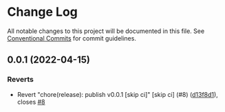 # Change Log

All notable changes to this project will be documented in this file.
See [Conventional Commits](https://conventionalcommits.org) for commit guidelines.

## 0.0.1 (2022-04-15)


### Reverts

* Revert "chore(release): publish v0.0.1 [skip ci]" [skip ci] (#8) ([d13f8d1](https://github.com/AdaloHQ/eslint/commit/d13f8d163ed1a7f26c4c9721df4491b9fd86b40c)), closes [#8](https://github.com/AdaloHQ/eslint/issues/8)
